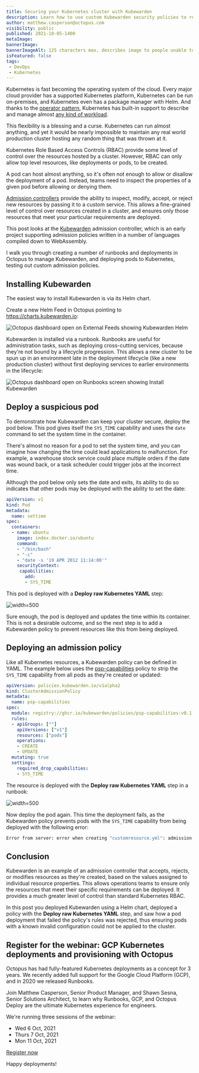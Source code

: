 ```yaml
---
title: Securing your Kubernetes cluster with Kubewarden
description: Learn how to use custom Kubewarden security policies to restrict resources in your Kubernetes cluster.
author: matthew.casperson@octopus.com
visibility: public
published: 2021-10-05-1400
metaImage: 
bannerImage: 
bannerImageAlt: 125 characters max, describes image to people unable to see it.
isFeatured: false
tags:
 - DevOps
 - Kubernetes
---
```


Kubernetes is fast becoming the operating system of the cloud. Every major cloud provider has a supported Kubernetes platform, Kubernetes can be run on-premises, and Kubernetes even has a package manager with Helm. And thanks to the [operator pattern](https://kubernetes.io/docs/concepts/extend-kubernetes/operator/), Kubernetes has built-in support to describe and manage almost [any kind of workload](https://operatorhub.io/).

This flexibility is a blessing and a curse. Kubernetes can run almost anything, and yet it would be nearly impossible to maintain any real world production cluster hosting any random thing that was thrown at it.

Kubernetes Role Based Access Controls (RBAC) provide some level of control over the resources hosted by a cluster. However, RBAC can only allow top level resources, like deployments or pods, to be created. 

A pod can host almost anything, so it's often not enough to allow or disallow the deployment of a pod. Instead, teams need to inspect the properties of a given pod before allowing or denying them.

[Admission controllers](https://kubernetes.io/blog/2019/03/21/a-guide-to-kubernetes-admission-controllers/) provide the ability to inspect, modify, accept, or reject new resources by passing it to a custom service. This allows a fine-grained level of control over resources created in a cluster, and ensures only those resources that meet your particular requirements are deployed.

This post looks at the [Kubewarden](https://www.kubewarden.io/) admission controller, which is an early project supporting admission policies written in a number of languages compiled down to WebAssembly. 

I walk you through creating a number of runbooks and deployments in Octopus to manage Kubewarden, and deploying pods to Kubernetes, testing out custom admission policies.

## Installing Kubewarden

The easiest way to install Kubewarden is via its Helm chart. 

Create a new Helm Feed in Octopus pointing to https://charts.kubewarden.io:

![Octopus dashboard open on External Feeds showing Kubewarden Helm](helm-feed.png "width=500")

Kubewarden is installed via a runbook. Runbooks are useful for administration tasks, such as deploying cross-cutting services, because they're not bound by a lifecycle progression. This allows a new cluster to be spun up in an environment late in the deployment lifecycle (like a new production cluster) without first deploying services to earlier environments in the lifecycle:

![Octopus dashboard open on Runbooks screen showing Install Kubewarden](helm-deployment.png "width=500")

## Deploy a suspicious pod

To demonstrate how Kubewarden can keep your cluster secure, deploy the pod below. This pod gives itself the `SYS_TIME` capability and uses the `date` command to set the system time in the container.

There's almost no reason for a pod to set the system time, and you can imagine how changing the time could lead applications to malfunction. For example, a warehouse stock service could place multiple orders if the date was wound back, or a task scheduler could trigger jobs at the incorrect time.

Although the pod below only sets the date and exits, its ability to do so indicates that other pods may be deployed with the ability to set the date:

```yaml
apiVersion: v1
kind: Pod
metadata:
  name: settime
spec:
  containers:
  - name: ubuntu
    image: index.docker.io/ubuntu
    command:
    - "/bin/bash"
    - "-c"
    - "date -s '19 APR 2012 11:14:00'"
    securityContext:
     capabilities:
       add:
       - SYS_TIME 
```

This pod is deployed with a **Deploy raw Kubernetes YAML** step:

![](deploy-pod.png "width=500")

Sure enough, the pod is deployed and updates the time within its container. This is not a desirable outcome, and so the next step is to add a Kubewarden policy to prevent resources like this from being deployed.

## Deploying an admission policy

Like all Kubernetes resources, a Kubewarden policy can be defined in YAML. The example below uses the [psp-capabilities](https://github.com/kubewarden/psp-capabilities) policy to strip the `SYS_TIME` capability from all pods as they're created or updated:

```yaml
apiVersion: policies.kubewarden.io/v1alpha2
kind: ClusterAdmissionPolicy
metadata:
  name: psp-capabilities
spec:
  module: registry://ghcr.io/kubewarden/policies/psp-capabilities:v0.1.3
  rules:
  - apiGroups: [""]
    apiVersions: ["v1"]
    resources: ["pods"]
    operations:
    - CREATE
    - UPDATE
  mutating: true
  settings:
    required_drop_capabilities:
    - SYS_TIME
```

The resource is deployed with the  **Deploy raw Kubernetes YAML** step in a runbook:

![](add-policy.png "width=500")

Now deploy the pod again. This time the deployment fails, as the Kubewarden policy prevents pods with the `SYS_TIME` capability from being deployed with the following error:

```bash
Error from server: error when creating "customresource.yml": admission webhook "psp-capabilities.kubewarden.admission" denied the request: PSP capabilities policies doesn't allow these capabilities to be added: {"SYS_TIME"} 
```

## Conclusion

Kubewarden is an example of an admission controller that accepts, rejects, or modifies resources as they're created, based on the values assigned to individual resource properties. This allows operations teams to ensure only the resources that meet their specific requirements can be deployed. It provides a much greater level of control than standard Kubernetes RBAC.

In this post you deployed Kubewarden using a Helm chart, deployed a policy with the **Deploy raw Kubernetes YAML** step, and saw how a pod deployment that failed the policy's rules was rejected, thus ensuring pods with a known invalid configuration could not be applied to the cluster.

## Register for the webinar: GCP Kubernetes deployments and provisioning with Octopus

Octopus has had fully-featured Kubernetes deployments as a concept for 3 years. We recently added full support for the Google Cloud Platform (GCP), and in 2020 we released Runbooks.

Join Matthew Casperson, Senior Product Manager, and Shawn Sesna, Senior Solutions Architect, to learn why Runbooks, GCP, and Octopus Deploy are the ultimate Kubernetes experience for engineers.

We're running three sessions of the webinar:

- Wed 6 Oct, 2021
- Thurs 7 Oct, 2021
- Mon 11 Oct, 2021

<span><a class="btn btn-success" href="https://octopus.com/events/gcp-kubernetes-deployments-and-provisioning-with-octopus">Register now</a></span>

Happy deployments!